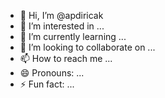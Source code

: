 - 👋 Hi, I’m @apdiricak
- 👀 I’m interested in ...
- 🌱 I’m currently learning ...
- 💞️ I’m looking to collaborate on ...
- 📫 How to reach me ...
- 😄 Pronouns: ...
- ⚡ Fun fact: ...

<!---
apdiricak/apdiricak is a ✨ special ✨ repository because its `README.md` (this file) appears on your GitHub profile.
You can click the Preview link to take a look at your changes.
--->

